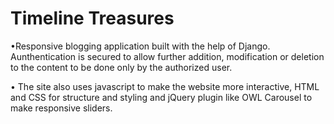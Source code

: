 # Timeline Treasures

•Responsive blogging application built with the help of Django. Aunthentication is secured to allow further
addition, modification or deletion to the content to be done only by the authorized user.

• The site also uses javascript to make the website more interactive, HTML and CSS for structure and styling and
jQuery plugin like OWL Carousel to make responsive sliders.
